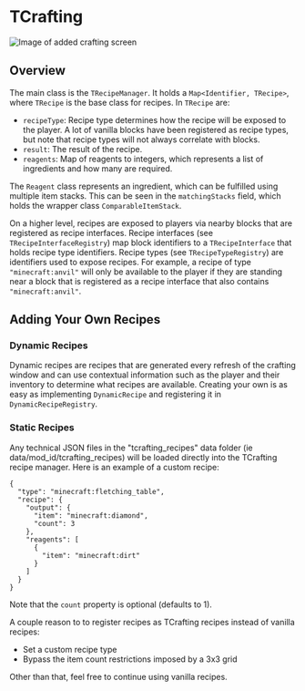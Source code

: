 # TCrafting

![Image of added crafting screen](https://i.imgur.com/QQZt5ZS.png)

## Overview
The main class is the ``TRecipeManager``. It holds a ``Map<Identifier, TRecipe>``, where ``TRecipe`` is the base class for recipes. In ``TRecipe`` are:
* ``recipeType``: Recipe type determines how the recipe will be exposed to the player. A lot of vanilla blocks have been registered as recipe types, but note that recipe types will not always correlate with blocks.
* ``result``: The result of the recipe.
* ``reagents``: Map of reagents to integers, which represents a list of ingredients and how many are required.

The ``Reagent`` class represents an ingredient, which can be fulfilled using multiple item stacks. This can be seen in the ``matchingStacks`` field, which holds the wrapper class ``ComparableItemStack``.

On a higher level, recipes are exposed to players via nearby blocks that are registered as recipe interfaces. Recipe interfaces (see ``TRecipeInterfaceRegistry``) map block identifiers to a ``TRecipeInterface`` that holds recipe type identifiers. Recipe types (see ``TRecipeTypeRegistry``) are identifiers used to expose recipes. For example, a recipe of type ``"minecraft:anvil"`` will only be available to the player if they are standing near a block that is registered as a recipe interface that also contains ``"minecraft:anvil"``.

## Adding Your Own Recipes
### Dynamic Recipes
Dynamic recipes are recipes that are generated every refresh of the crafting window and can use contextual information such as the player and their inventory to determine what recipes are available. Creating your own is as easy as implementing ``DynamicRecipe`` and registering it in ``DynamicRecipeRegistry``.

### Static Recipes
Any technical JSON files in the "tcrafting_recipes" data folder (ie data/mod_id/tcrafting_recipes) will be loaded directly into the TCrafting recipe manager. Here is an example of a custom recipe:
```
{
  "type": "minecraft:fletching_table",
  "recipe": {
    "output": {
      "item": "minecraft:diamond",
      "count": 3
    },
    "reagents": [
      {
        "item": "minecraft:dirt"
      }
    ]
  }
}
```
Note that the ``count`` property is optional (defaults to 1).

A couple reason to to register recipes as TCrafting recipes instead of vanilla recipes:
* Set a custom recipe type
* Bypass the item count restrictions imposed by a 3x3 grid

Other than that, feel free to continue using vanilla recipes.